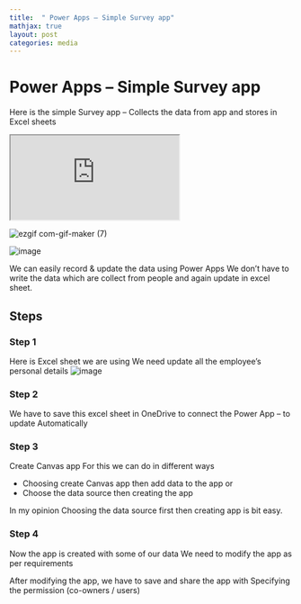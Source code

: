 ```yaml
---
title:  " Power Apps – Simple Survey app"
mathjax: true
layout: post
categories: media
---
```



# Power Apps – Simple Survey app

Here is the simple Survey app – Collects the data from app and stores in Excel sheets 

<div class="responsive-google-slides">
<iframe src="https://docs.google.com/presentation/d/e/2PACX-1vTuZnGcCJtwHLjCnwDMH5psCiBBD7RP7r2FjMvjHLCnxddGpvucnPku54HDvzACS59vQV29Pe_Y7oPm/embed?start=true&loop=true&delayms=3000" ></iframe>
</div>

![ezgif com-gif-maker (7)](https://user-images.githubusercontent.com/92777166/138259300-f4de851c-3d02-479a-b218-4b25d3cfae8f.gif)


![image](https://user-images.githubusercontent.com/92777166/138257512-44f76c64-7c10-46eb-bfea-56da67413047.png)



We can easily record & update the data using Power Apps
We don’t have to write the data which are collect from people and again update in excel sheet.

## Steps

### Step 1
Here is Excel sheet we are using
We need update all the employee’s personal details
![image](https://user-images.githubusercontent.com/92777166/138257563-159638ff-50c7-4508-9246-2bccaab9c00d.png)
 

### Step 2
We have to save this excel sheet in OneDrive to connect the Power App – to update Automatically 

### Step 3
Create Canvas app
For this we can do in different ways

-	Choosing create Canvas app then add data to the app or
- Choose the data source then creating the app

In my opinion Choosing the data source first then creating app is bit easy.

### Step 4
Now the app is created with some of our data
We need to modify the app as per requirements 
 
After modifying the app, we have to save and share the app with Specifying the permission (co-owners / users)

 









 



